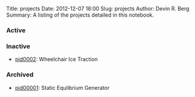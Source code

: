 Title: projects
Date: 2012-12-07 18:00
Slug: projects
Author: Devin R. Berg
Summary:  A listing of the projects detailed in this notebook.

### Active


### Inactive
* [pid0002](/tag/pid0002.html): Wheelchair Ice Traction


### Archived
* [pid00001](/tag/pid0001.html): Static Equlibrium Generator

